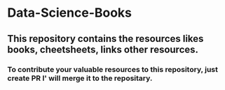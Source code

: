 # Data-Science-Books

## This repository contains the resources likes books, cheetsheets, links other resources.

### To contribute your valuable resources to this repository, just create PR I' will merge it to the repositary.
